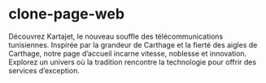 # clone-page-web
Découvrez Kartajet, le nouveau souffle des télécommunications tunisiennes. Inspirée par la grandeur de Carthage et la fierté des aigles de Carthage, notre page d’accueil incarne vitesse, noblesse et innovation. Explorez un univers où la tradition rencontre la technologie pour offrir des services d’exception.
